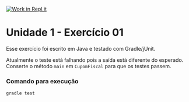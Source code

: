 [![Work in Repl.it](https://classroom.github.com/assets/work-in-replit-14baed9a392b3a25080506f3b7b6d57f295ec2978f6f33ec97e36a161684cbe9.svg)](https://classroom.github.com/online_ide?assignment_repo_id=3151882&assignment_repo_type=AssignmentRepo)
# Unidade 1 - Exercício 01
Esse exercício foi escrito em Java e testado com Gradle/jUnit.

Atualmente o teste está falhando pois a saída está diferente do esperado.
Conserte o método `main` em `CupomFiscal` para que os testes passem.

### Comando para execução
`gradle test`
